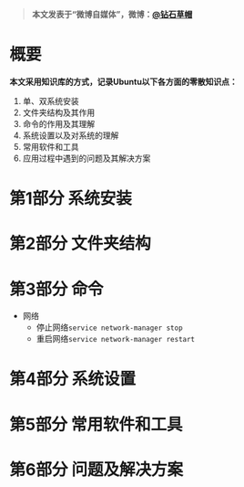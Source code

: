 > **本文发表于“微博自媒体”，微博：[@钻石草帽](https://weibo.com/strawhatchan)**

# 概要
**本文采用知识库的方式，记录Ubuntu以下各方面的零散知识点：**
1. 单、双系统安装
2. 文件夹结构及其作用
3. 命令的作用及其理解
4. 系统设置以及对系统的理解
5. 常用软件和工具
6. 应用过程中遇到的问题及其解决方案

# 第1部分 系统安装



# 第2部分 文件夹结构



# 第3部分 命令
- 网络
    - 停止网络`service network-manager stop`
    - 重启网络`service network-manager restart`



# 第4部分 系统设置



# 第5部分 常用软件和工具



# 第6部分 问题及解决方案



